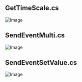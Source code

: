 ## GetTimeScale.cs
![Image](http://imgur.com/YjosvrT.jpg)

## SendEventMulti.cs
![Image](http://i.imgur.com/GWdxTAA.jpg)

## SendEventSetValue.cs
![Image](http://imgur.com/XYdKHrq.jpg)